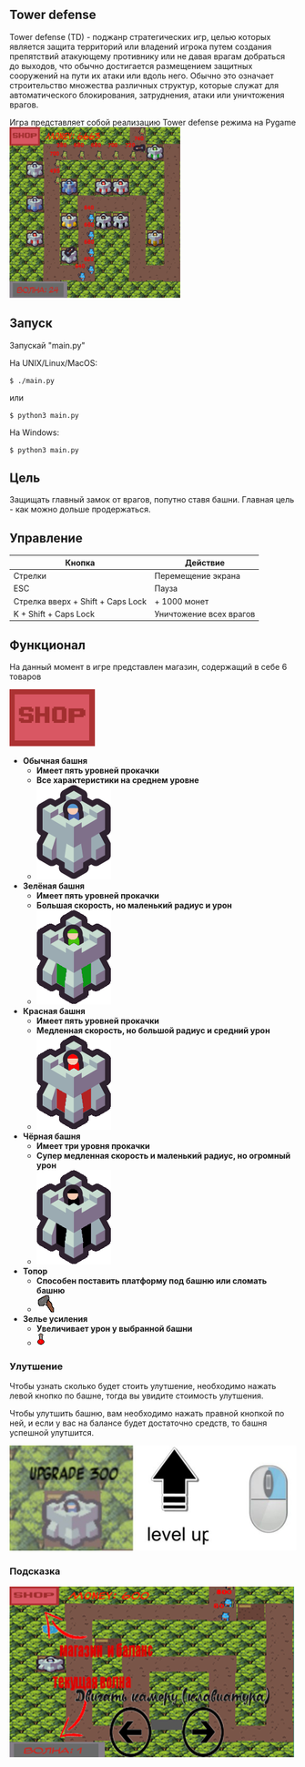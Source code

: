 ## Tower defense
Tower defense (TD) - поджанр стратегических игр, целью которых является защита территорий или владений игрока путем
создания препятствий атакующему противнику или не давая врагам добраться до выходов, что обычно достигается размещением 
защитных сооружений на пути их атаки или вдоль него. Обычно это означает строительство множества различных структур, которые 
служат для автоматического блокирования, затруднения, атаки или уничтожения врагов.

Игра представляет собой реализацию Tower defense режима на Pygame
![2](https://github.com/marsin134/-/blob/master/cover.png)


## Запуск
Запускай "main.py"

На UNIX/Linux/MacOS:

    $ ./main.py

или

    $ python3 main.py

На Windows:

    $ python3 main.py

## Цель 
Защищать главный замок от врагов, попутно ставя башни. Главная цель - как можно дольше продержаться.

## Управление 
| Кнопка    | Действие |
| -------- | ----------- |
| Стрелки   | Перемещение экрана |
| ESC | Пауза |
|  Стрелка вверх + Shift + Caps Lock | + 1000 монет |
| K + Shift +  Caps Lock   | Уничтожение всех врагов  |

## Функционал
На данный момент в игре представлен магазин, содержащий в себе 6 товаров

  ![2](https://github.com/marsin134/-/blob/master/shopbutton.png)
- **Обычная башня** 
  - **Имеет пять уровней прокачки**
  - **Все характеристики на среднем уровне**
  - ![2](https://github.com/marsin134/-/blob/master/archer_level_1.png)
- **Зелёная башня**
  - **Имеет пять уровней прокачки**
  - **Большая скорость, но маленький радиус и урон**
  - ![2](https://github.com/marsin134/-/blob/master/archer_level_1_green.png)
- **Красная башня**
  - **Имеет пять уровней прокачки**
  - **Медленная скорость, но большой радиус и средний урон**
  - ![2](https://github.com/marsin134/-/blob/master/archer_level_1_red.png)
- **Чёрная башня**
  - **Имеет три уровня прокачки**
  - **Супер медленная скорость и маленький радиус, но огромный урон**
  - ![2](https://github.com/marsin134/-/blob/master/archer_level_1_black.png)
- **Топор**
  - **Способен поставить платформу под башню или сломать башню**
  - ![2](https://github.com/marsin134/-/blob/master/axe.png)
- **Зелье усиления**
  - **Увеличивает урон у выбранной башни**
  - ![2](https://github.com/marsin134/-/blob/master/alphaboost.png)
 
### Улутшение 
Чтобы узнать сколько будет стоить улутшение, необходимо нажать левой кнопко по башне, тогда вы увидите стоимость улутшения.
 
Чтобы улутшить башню, вам необходимо нажать правной кнопкой по ней, и если у вас на балансе будет достаточно средств, то башня успешной улутшится.
 
![2](https://github.com/marsin134/-/blob/master/upgrade.jpg)

### Подсказка 
![2](https://github.com/marsin134/-/blob/master/guide2.png)
 
